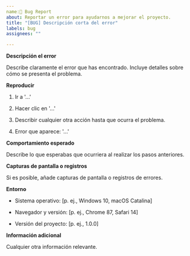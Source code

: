 ```yaml
---
name:🐛 Bug Report
about: Reportar un error para ayudarnos a mejorar el proyecto.
title: "[BUG] Descripción corta del error"
labels: bug
assignees: ""

---
```




**Descripción el error**

Describe claramente el error que has encontrado. Incluye detalles sobre cómo se presenta el problema.

**Reproducir**

1. Ir a '...'

2. Hacer clic en '...'

3. Describir cualquier otra acción hasta que ocurra el problema.

4. Error que aparece: '...'

**Comportamiento esperado**

Describe lo que esperabas que ocurriera al realizar los pasos anteriores.

**Capturas de pantalla o registros**

Si es posible, añade capturas de pantalla o registros de errores.

**Entorno**

- Sistema operativo: [p. ej., Windows 10, macOS Catalina]

- Navegador y versión: [p. ej., Chrome 87, Safari 14]

- Versión del proyecto: [p. ej., 1.0.0]

**Información adicional**

Cualquier otra información relevante.